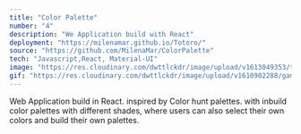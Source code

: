 ```yaml
---
title: "Color Palette"
number: "4"
description: "We Application build with React"
deployment: "https://milenamar.github.io/Totoro/"
source: "https://github.com/MilenaMar/ColorPalette"
tech: "Javascript,React, Material-UI"
image: "https://res.cloudinary.com/dwttlckdr/image/upload/v1613049353/totoro_i1ccyu.png"
gif: "https://res.cloudinary.com/dwttlckdr/image/upload/v1610902288/game-min_jf5tmh.gif"
---
```


Web Application build in React. inspired by Color hunt palettes. with inbuild color palettes with different shades, where users can also select their own colors and build their own palettes.
